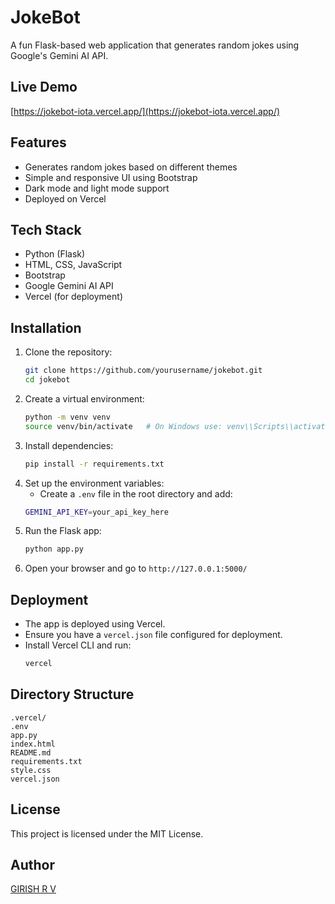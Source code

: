 # JokeBot

A fun Flask-based web application that generates random jokes using Google's Gemini AI API.

## Live Demo
[https://jokebot-iota.vercel.app/](https://jokebot-iota.vercel.app/)

## Features
- Generates random jokes based on different themes
- Simple and responsive UI using Bootstrap
- Dark mode and light mode support
- Deployed on Vercel

## Tech Stack
- Python (Flask)
- HTML, CSS, JavaScript
- Bootstrap
- Google Gemini AI API
- Vercel (for deployment)

## Installation

1. Clone the repository:
   ```sh
   git clone https://github.com/yourusername/jokebot.git
   cd jokebot
   ```
2. Create a virtual environment:
   ```sh
   python -m venv venv
   source venv/bin/activate   # On Windows use: venv\\Scripts\\activate
   ```
3. Install dependencies:
   ```sh
   pip install -r requirements.txt
   ```
4. Set up the environment variables:
   - Create a `.env` file in the root directory and add:
   ```sh
   GEMINI_API_KEY=your_api_key_here
   ```
5. Run the Flask app:
   ```sh
   python app.py
   ```
6. Open your browser and go to `http://127.0.0.1:5000/`

## Deployment
- The app is deployed using Vercel.
- Ensure you have a `vercel.json` file configured for deployment.
- Install Vercel CLI and run:
  ```sh
  vercel
  ```

## Directory Structure
```
.vercel/
.env
app.py
index.html
README.md
requirements.txt
style.css
vercel.json
```

## License
This project is licensed under the MIT License.

## Author
[GIRISH R V](https://github.com/GIRISHRV)
